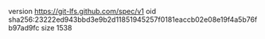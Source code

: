 version https://git-lfs.github.com/spec/v1
oid sha256:23222ed943bbd3e9b2d11851945257f0181eaccb02e08e19f4a5b76fb97ad9fc
size 1538
